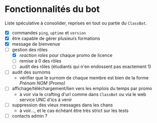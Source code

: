 # Fonctionnalités du bot

Liste spéculative à consolider, reprises en tout ou partie du `ClassBot`.

- [x] commandes `ping`, `uptime` et `version`
- [x] être capable de gérer plusieurs formations
- [x] message de bienvenue
- [ ] gestion des rôles
  - [x] _reaction roles_ pour chaque promo de licence
  - [ ] remise à 0 des rôles
  - [ ] audit des rôles (étudiants qui n'en endossent pas exactement 1)
- [ ] audit des surnoms
  - vérifier que le surnom de chaque membre est bien de la forme _Prénom NOM (Promo)_
- [ ] affichage/téléchargement/lien vers les emplois du temps par promo
  - à voir via le crafting d'url comme dans `ClassBot` ou via le web service UNC d'ics à venir
- [ ] suppression des vieux messages dans les chans
  - à voir..., et le cas échéant être très strict sur les tests
- [ ] contacts admin ?

